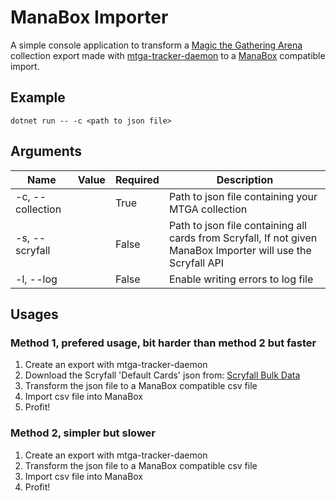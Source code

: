 # ManaBox Importer
A simple console application to transform a [Magic the Gathering Arena](https://magic.wizards.com/en/mtgarena) collection export made with [mtga-tracker-daemon](https://github.com/frcaton/mtga-tracker-daemon) to a [ManaBox](https://www.manabox.app/) compatible import.

## Example
`dotnet run -- -c <path to json file>`

## Arguments
| Name             | Value  | Required | Description |
|------------------|--------|----------|-------------|
| -c, --collection | <path> | True     | Path to json file containing your MTGA collection |
| -s, --scryfall   | <path> | False    | Path to json file containing all cards from Scryfall, If not given ManaBox Importer will use the Scryfall API
| -l, --log        |        | False    | Enable writing errors to log file |

## Usages

### Method 1, prefered usage, bit harder than method 2 but faster
1. Create an export with mtga-tracker-daemon
2. Download the Scryfall 'Default Cards' json from: [Scryfall Bulk Data](https://scryfall.com/docs/api/bulk-data)
3. Transform the json file to a ManaBox compatible csv file
4. Import csv file into ManaBox
5. Profit!

### Method 2, simpler but slower
1. Create an export with mtga-tracker-daemon
2. Transform the json file to a ManaBox compatible csv file
3. Import csv file into ManaBox
4. Profit!